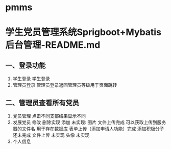 # pmms
# 学生党员管理系统Sprigboot+Mybatis后台管理-README.md
## 一、登录功能
1. 学生登录
学生登录
2. 管理员登录
管理员登录返回管理员等级用于页面跳转
## 二、管理员查看所有党员
1. 党员管理
点击不同支部结果显示不同 
2. 发展党员
修改 删除实现
添加 未实现: 图片 文件上传完成  可以获取上传到服务器的文件名  用于存在数据库  表单上传（添加申请人功能）完成 添加积极分子还未完成
文件上传 未实现
头像 未实现
3. 个人信息